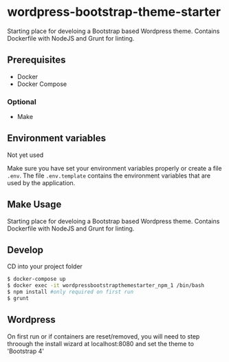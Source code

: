 # wordpress-bootstrap-theme-starter

Starting place for develoing a Bootstrap based Wordpress theme. Contains Dockerfile with NodeJS and Grunt for linting.

## Prerequisites ##

- Docker
- Docker Compose

### Optional ###

- Make

## Environment variables ##

Not yet used

Make sure you have set your environment variables properly or create a file `.env`. The file `.env.template` contains the environment variables that are used by the application.

## Make Usage ##

Starting place for develoing a Bootstrap based Wordpress theme. Contains Dockerfile with NodeJS and Grunt for linting.

## Develop

CD into your project folder

```bash
$ docker-compose up
$ docker exec -it wordpressbootstrapthemestarter_npm_1 /bin/bash
$ npm install #only required on first run
$ grunt
```

## Wordpress

On first run or if containers are reset/removed, you will need to step throough the install wizard at localhost:8080 and set the theme to 'Bootstrap 4'